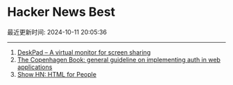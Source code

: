 # Hacker News Best

最近更新时间: 2024-10-11 20:05:36

--- 
1. [DeskPad – A virtual monitor for screen sharing](https://github.com/Stengo/DeskPad) 
2. [The Copenhagen Book: general guideline on implementing auth in web applications](https://thecopenhagenbook.com/) 
3. [Show HN: HTML for People](https://htmlforpeople.com/) 
